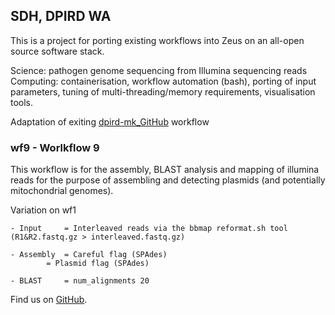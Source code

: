 ## SDH, DPIRD WA

This is a project for porting existing workflows into Zeus on an all-open source software stack.

Science: pathogen genome sequencing from Illumina sequencing reads
Computing: containerisation, workflow automation (bash), porting of input parameters, tuning of multi-threading/memory 
requirements, visualisation tools.

Adaptation of exiting [dpird-mk_GitHub](https://github.com/PawseySC/dpird-mk) workflow


### wf9 - Worlkflow 9

This workflow is for the assembly, BLAST analysis and mapping of illumina reads for the purpose of assembling and detecting plasmids (and potentially mitochondrial genomes). 

Variation on wf1

	- Input		= Interleaved reads via the bbmap reformat.sh tool (R1&R2.fastq.gz > interleaved.fastq.gz)

	- Assembly 	= Careful flag (SPAdes)
			= Plasmid flag (SPAdes) 

	- BLAST		= num_alignments 20   

Find us on [GitHub](https://github.com/sdhair/dpird-wf/).
